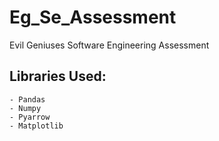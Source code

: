 # Eg_Se_Assessment
Evil Geniuses Software Engineering Assessment


## Libraries Used:
    - Pandas
    - Numpy
    - Pyarrow
    - Matplotlib
